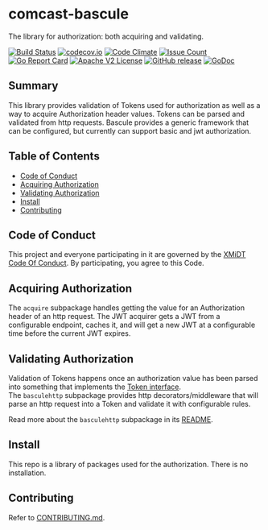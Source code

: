 # comcast-bascule

The library for authorization: both acquiring and validating.

[![Build Status](https://travis-ci.com/xmidt-org/bascule.svg?branch=master)](https://travis-ci.com/xmidt-org/bascule)
[![codecov.io](http://codecov.io/github/xmidt-org/bascule/coverage.svg?branch=master)](http://codecov.io/github/xmidt-org/bascule?branch=master)
[![Code Climate](https://codeclimate.com/github/xmidt-org/bascule/badges/gpa.svg)](https://codeclimate.com/github/xmidt-org/bascule)
[![Issue Count](https://codeclimate.com/github/xmidt-org/bascule/badges/issue_count.svg)](https://codeclimate.com/github/xmidt-org/bascule)
[![Go Report Card](https://goreportcard.com/badge/github.com/xmidt-org/bascule)](https://goreportcard.com/report/github.com/xmidt-org/bascule)
[![Apache V2 License](http://img.shields.io/badge/license-Apache%20V2-blue.svg)](https://github.com/xmidt-org/bascule/blob/master/LICENSE)
[![GitHub release](https://img.shields.io/github/release/xmidt-org/bascule.svg)](CHANGELOG.md)
[![GoDoc](https://godoc.org/github.com/xmidt-org/bascule?status.svg)](https://godoc.org/github.com/xmidt-org/bascule)

## Summary

This library provides validation of Tokens used for authorization as well as a 
way to acquire Authorization header values.  Tokens can be parsed and validated 
from http requests. Bascule provides a generic framework that can be configured, 
but currently can support basic and jwt authorization.

## Table of Contents

- [Code of Conduct](#code-of-conduct)
- [Acquiring Authorization](#acquiring-authorization)
- [Validating Authorization](#validating-authorization)
- [Install](#install)
- [Contributing](#contributing)

## Code of Conduct

This project and everyone participating in it are governed by the [XMiDT Code Of Conduct](https://xmidt.io/code_of_conduct/). 
By participating, you agree to this Code.

## Acquiring Authorization

The `acquire` subpackage handles getting the value for an Authorization header of
an http request.  The JWT acquirer gets a JWT from a configurable endpoint, 
caches it, and will get a new JWT at a configurable time before the current JWT 
expires.

## Validating Authorization

Validation of Tokens happens once an authorization value has been parsed into 
something that implements the [Token interface](https://godoc.org/github.com/xmidt-org/bascule#Token).  
The `basculehttp` subpackage provides http decorators/middleware that will parse an http 
request into a Token and validate it with configurable rules.

Read more about the `basculehttp` subpackage in its [README](basculehttp/README.md).

## Install
This repo is a library of packages used for the authorization.  There is no 
installation.

## Contributing
Refer to [CONTRIBUTING.md](CONTRIBUTING.md).